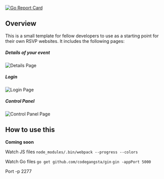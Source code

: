 [![Go Report Card](https://goreportcard.com/badge/github.com/rawfish-dev/rsvp-starter)](https://goreportcard.com/report/github.com/rawfish-dev/rsvp-starter)

## Overview

This is a small template for fellow developers to use as a starting point for their own RSVP websites. It includes the following pages:

##### Details of your event
![Details Page](https://storage.cloud.google.com/miscellaneous-resources/rsvp-screengrab.png?_ga=1.6242355.1028102453.1498751289)

##### Login
![Login Page](https://storage.cloud.google.com/miscellaneous-resources/login-screengrab.png?_ga=1.34557729.1028102453.1498751289)

##### Control Panel
![Control Panel Page](https://storage.cloud.google.com/miscellaneous-resources/control-panel-screengrab.png?_ga=1.212617108.1028102453.1498751289)


## How to use this

**Coming soon**


Watch JS files
`node_modules/.bin/webpack --progress --colors`

Watch Go files
`go get github.com/codegangsta/gin`
`gin -appPort 5000`

Port
-p 2277

